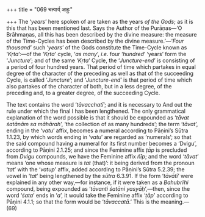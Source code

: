 +++
title = "069 चत्वार्य् आहुः"

+++
The ‘*years*’ here spoken of are taken as the years *of the Gods*; as it
is this that has been mentioned last. Says the Author of the Purāṇas—‘O
Brāhmaṇas, all this has been described by the divine measure: the
measure of the Time-Cycles has been described by the divine
measure.’—‘*Four thousand*’ such ‘*years*’ of the Gods constitute the
Time-Cycle known as ‘*Kṛta*’:—of the ‘*Kṛta*’ cycle, ‘*as many*’,
*i*.*e*. four ‘*hundred*’ ‘years’ form the ‘*Juncture*’; and of the same
‘*Kṛta*’ Cycle, the ‘*Juncture-end*’ is consisting of a period of four
hundred years. That period of time which partakes in equal degree of the
character of the preceding as well as that of the succeeding Cycle, is
called ‘*Juncture*’; and ‘*Juncture-end*’ is that period of time which
also partakes of the character of both, but in a less degree, of the
preceding and, to a greater degree, of the succeeding Cycle.

The text contains the word ‘*tāvacchatī*’; and it is necessary to And
out the rule under which the final I has been lengthened. The only
grammatical explanation of the word possible is that it should be
expounded as ‘*tāvat śatānām sa* *māhārah*’, ‘the collection of as many
hundreds’; the term ‘*tāvat*’, ending in the ‘*vatu*’ affix, becomes a
numeral according to Pāṇini’s Sūtra 1.1.23, by which words ending in
‘*vatu*’ are regarded as ‘numerals’; so that the said compound having a
numeral for its first number becomes a ‘Dvigu’, according to Pāṇini
2.1.25; and since the Feminine affix *ṭāp* is precluded from *Dvigu*
compounds, we have the Feminine affix *ṅīp*; and the word ‘*tāvat*’
means ‘one whose measure is *tat* (that)’: it being derived from the
pronoun ‘*tat*’ with the ‘*vatup*’ affix, added according to Pāṇini’s
Sūtra 5.2.39; the vowel in ‘*tat*’ being lengthened by the *sūtra*
6.3.91. If the form ‘*tāvātī*’ were explained in any other way,—for
instance, if it were taken as a *Bahubrīhi* compound, being expounded as
‘*tāvanti śatāni yasyāḥ*’,—then, since the word ‘*śata*’ ends in ‘*a*’,
it would take the Feminine affix ‘*ṭāp*’ according to Pāṇini 4.1.1; so
that the form would be ‘*tāvaccatā*.’ This is the meaning.—(69)


